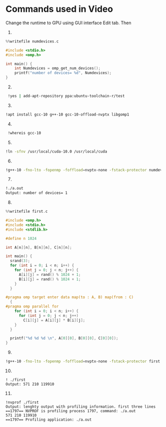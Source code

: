 # Commands used in Video

Change the runtime to GPU using GUI interface Edit tab. Then

1) 
```C
%%writefile numdevices.c

#include <stdio.h>
#include <omp.h>

int main() {
    int Numdevices = omp_get_num_devices();
    printf("number of devices= %d", Numdevices);
}
```
2) 
```sh
 !yes | add-apt-repository ppa:ubuntu-toolchain-r/test 
```

3) 
```sh
!apt install gcc-10 g++-10 gcc-10-offload-nvptx libgomp1
```

4) 
```sh
 !whereis gcc-10
```

5) 
```sh
!ln -sfnv /usr/local/cuda-10.0 /usr/local/cuda
```

6)
```sh
!g++-10 -fno-lto -fopenmp -foffload=nvptx-none -fstack-protector numdevices.c
```

7) 
```sh
!./a.out
Output: number of devices= 1
```

8) 
```C
%%writefile first.c

#include <omp.h>
#include <stdio.h>
#include <stdlib.h>

#define n 1024

int A[n][n], B[n][n], C[n][n];

int main() {
  srand(3);
  for (int i = 0; i < n; i++) {
    for (int j = 0; j < n; j++) {
      A[i][j] = rand() % 1024 + 1;
      B[i][j] = rand() % 1024 + 1;
    }
  }

#pragma omp target enter data map(to : A, B) map(from : C)
  {
#pragma omp parallel for
    for (int i = 0; i < n; i++) {
      for (int j = 0; j < n; j++)
        C[i][j] = A[i][j] * B[i][j];
    }
  }

  printf("%d %d %d \n", A[0][0], B[0][0], C[0][0]);
}

```
9) 
```sh
!g++-10 -fno-lto -fopenmp -foffload=nvptx-none -fstack-protector first.c -o first
```
10) 
```console
! ./first
Output: 571 210 119910 
```

11) 
```console
!nvprof ./first
Output: lenghty output with profiling information. first three lines
==1797== NVPROF is profiling process 1797, command: ./a.out
571 210 119910 
==1797== Profiling application: ./a.out
```
